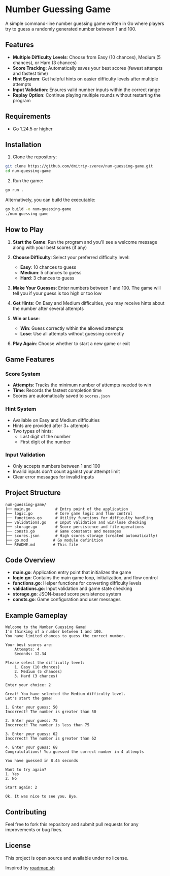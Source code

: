# Number Guessing Game

A simple command-line number guessing game written in Go where players try to guess a randomly generated number between 1 and 100.

## Features

- **Multiple Difficulty Levels**: Choose from Easy (10 chances), Medium (5 chances), or Hard (3 chances)
- **Score Tracking**: Automatically saves your best scores (fewest attempts and fastest time)
- **Hint System**: Get helpful hints on easier difficulty levels after multiple attempts
- **Input Validation**: Ensures valid number inputs within the correct range
- **Replay Option**: Continue playing multiple rounds without restarting the program

## Requirements

- Go 1.24.5 or higher

## Installation

1. Clone the repository:
```bash
git clone https://github.com/dmitriy-zverev/num-guessing-game.git
cd num-guessing-game
```

2. Run the game:
```bash
go run .
```

Alternatively, you can build the executable:
```bash
go build -o num-guessing-game
./num-guessing-game
```

## How to Play

1. **Start the Game**: Run the program and you'll see a welcome message along with your best scores (if any)

2. **Choose Difficulty**: Select your preferred difficulty level:
   - **Easy**: 10 chances to guess
   - **Medium**: 5 chances to guess  
   - **Hard**: 3 chances to guess

3. **Make Your Guesses**: Enter numbers between 1 and 100. The game will tell you if your guess is too high or too low

4. **Get Hints**: On Easy and Medium difficulties, you may receive hints about the number after several attempts

5. **Win or Lose**: 
   - **Win**: Guess correctly within the allowed attempts
   - **Lose**: Use all attempts without guessing correctly

6. **Play Again**: Choose whether to start a new game or exit

## Game Features

### Score System
- **Attempts**: Tracks the minimum number of attempts needed to win
- **Time**: Records the fastest completion time
- Scores are automatically saved to `scores.json`

### Hint System
- Available on Easy and Medium difficulties
- Hints are provided after 3+ attempts
- Two types of hints:
  - Last digit of the number
  - First digit of the number

### Input Validation
- Only accepts numbers between 1 and 100
- Invalid inputs don't count against your attempt limit
- Clear error messages for invalid inputs

## Project Structure

```
num-guessing-game/
├── main.go           # Entry point of the application
├── logic.go          # Core game logic and flow control
├── functions.go      # Utility functions for difficulty handling
├── validations.go    # Input validation and win/lose checking
├── storage.go        # Score persistence and file operations
├── consts.go         # Game constants and messages
├── scores.json       # High scores storage (created automatically)
├── go.mod           # Go module definition
└── README.md        # This file
```

## Code Overview

- **main.go**: Application entry point that initializes the game
- **logic.go**: Contains the main game loop, initialization, and flow control
- **functions.go**: Helper functions for converting difficulty levels
- **validations.go**: Input validation and game state checking
- **storage.go**: JSON-based score persistence system
- **consts.go**: Game configuration and user messages

## Example Gameplay

```
Welcome to the Number Guessing Game!
I'm thinking of a number between 1 and 100.
You have limited chances to guess the correct number.

Your best scores are:
    Attempts: 4
    Seconds: 12.34

Please select the difficulty level:
    1. Easy (10 chances)
    2. Medium (5 chances)
    3. Hard (3 chances)

Enter your choice: 2

Great! You have selected the Medium difficulty level.
Let's start the game!

1. Enter your guess: 50
Incorrect! The number is greater than 50

2. Enter your guess: 75
Incorrect! The number is less than 75

3. Enter your guess: 62
Incorrect! The number is greater than 62

4. Enter your guess: 68
Congratulations! You guessed the correct number in 4 attempts

You have guessed in 8.45 seconds

Want to try again?
1. Yes
2. No

Start again: 2

Ok. It was nice to see you. Bye.
```

## Contributing

Feel free to fork this repository and submit pull requests for any improvements or bug fixes.

## License

This project is open source and available under no license.

Inspired by [roadmap.sh](https://roadmap.sh/projects/number-guessing-game)

